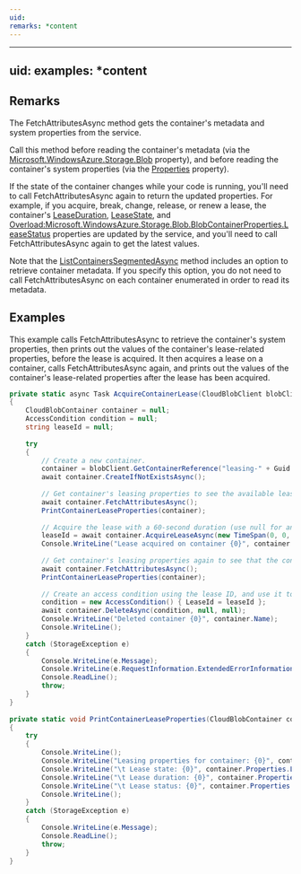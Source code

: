 ```yaml
---
uid: 
remarks: *content
---
```

---
uid: 
examples: *content
---
## Remarks  
 The FetchAttributesAsync method gets the container's metadata and system properties from the service.  
  
 Call this method before reading the container's metadata (via the [Microsoft.WindowsAzure.Storage.Blob](assetId:///N:Microsoft.WindowsAzure.Storage.Blob?qualifyHint=False&autoUpgrade=True) property), and before reading the container's system properties (via the [Properties](assetId:///P:Microsoft.WindowsAzure.Storage.Blob.CloudBlobContainer.Properties?qualifyHint=False&autoUpgrade=True) property).  
  
 If the state of the container changes while your code is running, you'll need to call FetchAttributesAsync again to return the updated properties. For example, if you acquire, break, change, release, or renew a lease, the container's [LeaseDuration](assetId:///P:Microsoft.WindowsAzure.Storage.Blob.BlobContainerProperties.LeaseDuration?qualifyHint=False&autoUpgrade=True), [LeaseState](assetId:///P:Microsoft.WindowsAzure.Storage.Blob.BlobContainerProperties.LeaseState?qualifyHint=False&autoUpgrade=True), and [Overload:Microsoft.WindowsAzure.Storage.Blob.BlobContainerProperties.LeaseStatus](assetId:///Overload:Microsoft.WindowsAzure.Storage.Blob.BlobContainerProperties.LeaseStatus?qualifyHint=False&autoUpgrade=True) properties are updated by the service, and you'll need to call FetchAttributesAsync again to get the latest values.  
  
 Note that the [ListContainersSegmentedAsync](assetId:///Overload:Microsoft.WindowsAzure.Storage.Blob.CloudBlobClient.ListContainersSegmentedAsync?qualifyHint=False&autoUpgrade=True) method includes an option to retrieve container metadata. If you specify this option, you do not need to call FetchAttributesAsync on each container enumerated in order to read its metadata.  
  
## Examples  
 This example calls FetchAttributesAsync to retrieve the container's  system properties, then prints out the values of the container's lease-related properties, before the lease is acquired. It then acquires a lease on a container, calls FetchAttributesAsync again, and prints out the values of the container's lease-related properties after the lease has been acquired.  
  
```c#  
private static async Task AcquireContainerLease(CloudBlobClient blobClient)  
{  
    CloudBlobContainer container = null;  
    AccessCondition condition = null;  
    string leaseId = null;  
  
    try  
    {  
        // Create a new container.  
        container = blobClient.GetContainerReference("leasing-" + Guid.NewGuid());  
        await container.CreateIfNotExistsAsync();  
  
        // Get container's leasing properties to see the available lease.  
        await container.FetchAttributesAsync();  
        PrintContainerLeaseProperties(container);  
  
        // Acquire the lease with a 60-second duration (use null for an infinite lease).  
        leaseId = await container.AcquireLeaseAsync(new TimeSpan(0, 0, 60), leaseId);  
        Console.WriteLine("Lease acquired on container {0}", container.Name);  
  
        // Get container's leasing properties again to see that the container is now leased.  
        await container.FetchAttributesAsync();  
        PrintContainerLeaseProperties(container);  
  
        // Create an access condition using the lease ID, and use it to delete the leased container..  
        condition = new AccessCondition() { LeaseId = leaseId };  
        await container.DeleteAsync(condition, null, null);  
        Console.WriteLine("Deleted container {0}", container.Name);  
        Console.WriteLine();  
    }  
    catch (StorageException e)  
    {  
        Console.WriteLine(e.Message);  
        Console.WriteLine(e.RequestInformation.ExtendedErrorInformation);  
        Console.ReadLine();  
        throw;  
    }  
}  
  
private static void PrintContainerLeaseProperties(CloudBlobContainer container)  
{  
    try  
    {  
        Console.WriteLine();  
        Console.WriteLine("Leasing properties for container: {0}", container.Name);  
        Console.WriteLine("\t Lease state: {0}", container.Properties.LeaseState);  
        Console.WriteLine("\t Lease duration: {0}", container.Properties.LeaseDuration);  
        Console.WriteLine("\t Lease status: {0}", container.Properties.LeaseStatus);  
        Console.WriteLine();  
    }  
    catch (StorageException e)  
    {  
        Console.WriteLine(e.Message);  
        Console.ReadLine();  
        throw;  
    }  
}  
  
```